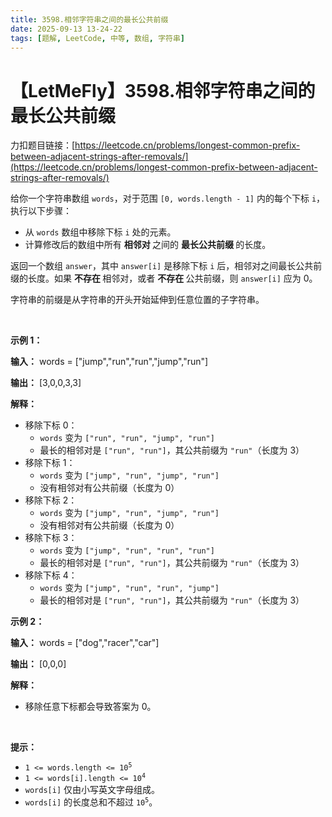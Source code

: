 ```yaml
---
title: 3598.相邻字符串之间的最长公共前缀
date: 2025-09-13 13-24-22
tags: [题解, LeetCode, 中等, 数组, 字符串]
---
```


# 【LetMeFly】3598.相邻字符串之间的最长公共前缀

力扣题目链接：[https://leetcode.cn/problems/longest-common-prefix-between-adjacent-strings-after-removals/](https://leetcode.cn/problems/longest-common-prefix-between-adjacent-strings-after-removals/)

<p>给你一个字符串数组 <code>words</code>，对于范围 <code>[0, words.length - 1]</code> 内的每个下标&nbsp;<code>i</code>，执行以下步骤：</p>

<ul>
	<li>从 <code>words</code> 数组中移除下标&nbsp;<code>i</code> 处的元素。</li>
	<li>计算修改后的数组中所有&nbsp;<strong>相邻对&nbsp;</strong>之间的&nbsp;<strong>最长公共前缀&nbsp;</strong>的长度。</li>
</ul>

<p>返回一个数组 <code>answer</code>，其中 <code>answer[i]</code> 是移除下标&nbsp;<code>i</code> 后，相邻对之间最长公共前缀的长度。如果 <strong>不存在&nbsp;</strong>相邻对，或者&nbsp;<strong>不存在&nbsp;</strong>公共前缀，则 <code>answer[i]</code> 应为 0。</p>

<p>字符串的前缀是从字符串的开头开始延伸到任意位置的子字符串。</p>

<p>&nbsp;</p>

<p><strong class="example">示例 1：</strong></p>

<div class="example-block">
<p><strong>输入：</strong> <span class="example-io">words = ["jump","run","run","jump","run"]</span></p>

<p><strong>输出：</strong> <span class="example-io">[3,0,0,3,3]</span></p>

<p><strong>解释：</strong></p>

<ul>
	<li>移除下标&nbsp;0：
	<ul>
		<li><code>words</code> 变为 <code>["run", "run", "jump", "run"]</code></li>
		<li>最长的相邻对是 <code>["run", "run"]</code>，其公共前缀为 <code>"run"</code>（长度为 3）</li>
	</ul>
	</li>
	<li>移除下标&nbsp;1：
	<ul>
		<li><code>words</code> 变为 <code>["jump", "run", "jump", "run"]</code></li>
		<li>没有相邻对有公共前缀（长度为 0）</li>
	</ul>
	</li>
	<li>移除下标&nbsp;2：
	<ul>
		<li><code>words</code> 变为 <code>["jump", "run", "jump", "run"]</code></li>
		<li>没有相邻对有公共前缀（长度为 0）</li>
	</ul>
	</li>
	<li>移除下标&nbsp;3：
	<ul>
		<li><code>words</code> 变为 <code>["jump", "run", "run", "run"]</code></li>
		<li>最长的相邻对是 <code>["run", "run"]</code>，其公共前缀为 <code>"run"</code>（长度为 3）</li>
	</ul>
	</li>
	<li>移除下标&nbsp;4：
	<ul>
		<li><code>words</code> 变为 <code>["jump", "run", "run", "jump"]</code></li>
		<li>最长的相邻对是 <code>["run", "run"]</code>，其公共前缀为 <code>"run"</code>（长度为 3）</li>
	</ul>
	</li>
</ul>
</div>

<p><strong class="example">示例 2：</strong></p>

<div class="example-block">
<p><strong>输入：</strong> <span class="example-io">words = ["dog","racer","car"]</span></p>

<p><strong>输出：</strong> <span class="example-io">[0,0,0]</span></p>

<p><strong>解释：</strong></p>

<ul>
	<li>移除任意下标都会导致答案为 0。</li>
</ul>
</div>

<p>&nbsp;</p>

<p><strong>提示：</strong></p>

<ul>
	<li><code>1 &lt;= words.length &lt;= 10<sup>5</sup></code></li>
	<li><code>1 &lt;= words[i].length &lt;= 10<sup>4</sup></code></li>
	<li><code>words[i]</code> 仅由小写英文字母组成。</li>
	<li><code>words[i]</code> 的长度总和不超过 <code>10<sup>5</sup></code>。</li>
</ul>


    